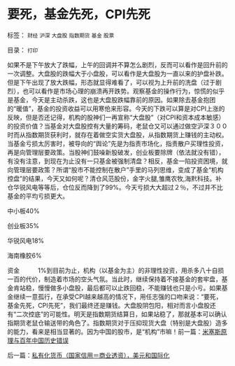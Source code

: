 # 要死，基金先死，CPI先死

标签： `财经` `沪深` `大盘股` `指数期货` `基金` `股票` 

目录： `打印`

如果不是下午放大了跌幅，上午的回调并不算怎么剧烈，反而可以看作是回升前的一次调整。大盘股的跌幅大于小盘股，可以看作是大盘股为一直以来的护盘补跌。但是下午出现了放大跌幅，形态就显得难看了，可以视为上升前的洗盘（过于剧烈），也可以看作是市场心理的崩溃再开跌势。观察基金的操作行为，惊慌的似乎是基金，今天是主动杀跌，这也是大盘股跌幅靠前的原因。如果除去基金抱团的“暖值”，基金的投资收益可以用寒伧来形容。今天的下跌可以算是对CPI上涨的反映，但是否还记得，机构的股神们一再宣称“大盘股”（对CPI和资本成本敏感）的投资价值？当基金对大盘股控有大量的筹码，老鼠仓又可以通过做空沪深３００时而从指数期货获利时，就存在着做空实货大盘股，从指数期货上赚钱的主动权。当基金亏损太厉害时，被导向的“舆论”先是为指责市场化，指责散户买理性投资，再是向管理层要政策。当股神们鼓噪新股破发，创业板要除牌（依法就没有错），有没有注意，到现在为止没有一只基金被强制清盘？相反，基金一陷投资困境，就向管理层要政策？所谓“股市不能控制在散户”手里的马列思维，变成了基金“机构控盘”的结果，今天又如何呢？清仓风范股份，金字火腿,雏鹰农牧,海黓科技。补仓华锐风电等等后，仓位反而降到了99%。今天亏损大大超过２％，不过并不比基金的平均亏损更大。

中小板40%

创业板35%

华锐风电18%

海南橡胶6%

资金　　　1%到目前为止，机构（以基金为主）的非理性投资，用杀多八十自损一百的代价，制造着市场的空头气氛。当此时，继续保持着不接基金的套牢盘，基金肯站稳，慢慢做多小盘股，最后都可以止跌回稳，不能赚钱也只是小亏。如果基金继续一意孤行，在承受CPI越来越高的情况下，用任志强的口吻来说：“要死，基金先死，CPI先死”，我们最终还是赚钱。大盘股阴包阳，相对而言小盘股还有“二次控底”的可能性。明天是指数期货结算日，如果站稳了，那就基本可以确认指期货老鼠仓输送带的角色了。指数期货对于压抑现货大盘（特别是大盘股）造多的能力，看来是相当显著的。因为中国的股市，是“机构”市嘛！前一篇：[米塞斯原理与百年中国历史错误](../../../2011/1/19/米塞斯原理与百年中国历史错误.md)

后一篇：[私有化货币（国家信用＝商业透资），美元和国际化](../../../2011/1/20/私有化货币（国家信用＝商业透资），美元和国际化.md)